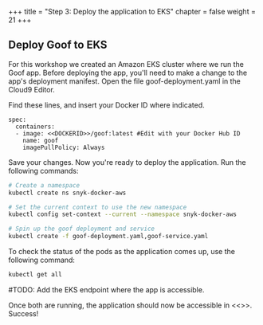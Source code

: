 +++
title = "Step 3: Deploy the application to EKS"
chapter = false
weight = 21
+++

## Deploy Goof to EKS

For this workshop we created an Amazon EKS cluster where we run the Goof app. Before deploying the app, you'll need to make a change to the app's deployment manifest. Open the file goof-deployment.yaml in the Cloud9 Editor.

Find these lines, and insert your Docker ID where indicated.

```
spec:
  containers:
  - image: <<DOCKERID>>/goof:latest #Edit with your Docker Hub ID
    name: goof
    imagePullPolicy: Always
```

Save your changes. Now you're ready to deploy the application. Run the following commands:

```sh
# Create a namespace
kubectl create ns snyk-docker-aws

# Set the current context to use the new namespace
kubectl config set-context --current --namespace snyk-docker-aws

# Spin up the goof deployment and service
kubectl create -f goof-deployment.yaml,goof-service.yaml
```

To check the status of the pods as the application comes up, use the following command:

```sh
kubectl get all
```

#TODO: Add the EKS endpoint where the app is accessible.

Once both are running, the application should now be accessible in <<<URL>>>. Success!